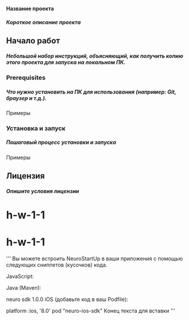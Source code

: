 **Название проекта**
##### Короткое описание проекта
## Начало работ
##### Небольшой набор инструкций, объясняющий, как получить копию этого проекта для запуска на локальном ПК.
### Prerequisites
##### Что нужно установить на ПК для использования (например: Git, браузер и т.д.).

Примеры
### Установка и запуск
##### Пошаговый процесс установки и запуска
Примеры
## Лицензия
##### Опишите условия лицензии

# h-w-1-1
# h-w-1-1
'''
Вы можете встроить NeuroStartUp в ваши приложения с помощью следующих сниппетов (кусочков) кода.

JavaScript:

<script src="https://localhost/neuro.sdk.min.js"></script>
Java (Maven):

<dependency>
  <groupId>neuro</groupId>
  <artifactId>sdk</artifactId>
  <version>1.0.0</version>
</dependency>
iOS (добавьте код в ваш Podfile):

platform :ios, '8.0'
pod "neuro-ios-sdk"
Конец текста для вставки
'''